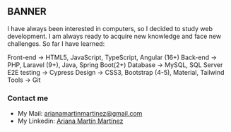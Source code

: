 BANNER
---

I have always been interested in computers, so I decided to study web development. I am always ready to acquire new knowledge and face new challenges. So far I have learned:

Front-end -> HTML5, JavaScript, TypeScript, Angular (16+)
Back-end -> PHP, Laravel (9+), Java, Spring Boot(2+)
Database -> MySQL, SQL Server
E2E testing -> Cypress
Design -> CSS3, Bootstrap (4-5), Material, Tailwind
Tools -> Git

### Contact me

- My Mail: arianamartinmartinez@gmail.com
- My Linkedin: <a href="https://www.linkedin.com/in/ariana-martin-martinez/">Ariana Martín Martínez</a>
